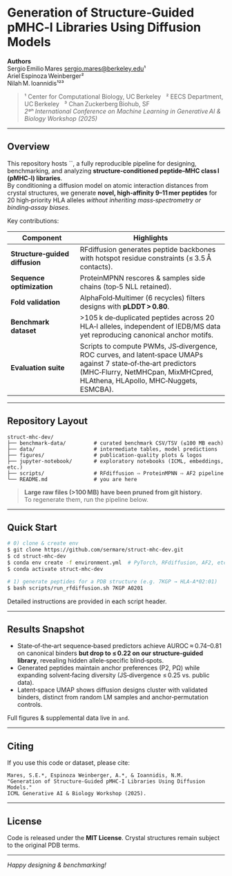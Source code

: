 # Generation of Structure‑Guided pMHC‑I Libraries Using Diffusion Models

**Authors**\
Sergio Emilio Mares [sergio.mares@berkeley.edu](mailto\:sergio.mares@berkeley.edu)¹\
Ariel Espinoza Weinberger²\
Nilah M. Ioannidis¹²³

> ¹ Center for Computational Biology, UC Berkeley   ² EECS Department, UC Berkeley   ³ Chan Zuckerberg Biohub, SF\
> *2ᵍʰ International Conference on Machine Learning in Generative AI & Biology Workshop (2025)*

---

## Overview

This repository hosts ``, a fully reproducible pipeline for designing, benchmarking, and analyzing **structure‑conditioned peptide–MHC class I (pMHC‑I) libraries**.\
By conditioning a diffusion model on atomic interaction distances from crystal structures, we generate **novel, high‑affinity 9–11 mer peptides** for 20 high‑priority HLA alleles *without inheriting mass‑spectrometry or binding‑assay biases*.

Key contributions:

| Component                      | Highlights                                                                                                                                                                                     |
| ------------------------------ | ---------------------------------------------------------------------------------------------------------------------------------------------------------------------------------------------- |
| **Structure‑guided diffusion** | RFdiffusion generates peptide backbones with hotspot residue constraints (≤ 3.5 Å contacts).                                                                                                   |
| **Sequence optimization**      | ProteinMPNN rescores & samples side chains (top‑5 NLL retained).                                                                                                                               |
| **Fold validation**            | AlphaFold‑Multimer (6 recycles) filters designs with **pLDDT > 0.80**.                                                                                                                         |
| **Benchmark dataset**          | >105 k de‑duplicated peptides across 20 HLA‑I alleles, independent of IEDB/MS data yet reproducing canonical anchor motifs.                                                                    |
| **Evaluation suite**           | Scripts to compute PWMs, JS‑divergence, ROC curves, and latent‑space UMAPs against 7 state‑of‑the‑art predictors (MHC‑Flurry, NetMHCpan, MixMHCpred, HLAthena, HLApollo, MHC‑Nuggets, ESMCBA). |

---

## Repository Layout

```
struct-mhc-dev/
├── benchmark-data/         # curated benchmark CSV/TSV (≤100 MB each)
├── data/                   # intermediate tables, model predictions
├── figures/                # publication‑quality plots & logos
├── jupyter-notebook/       # exploratory notebooks (ICML, embeddings, etc.)
├── scripts/                # RFdiffusion ⇨ ProteinMPNN ⇨ AF2 pipeline
└── README.md               # you are here
```

> **Large raw files (>100 MB) have been pruned from git history.**\
> To regenerate them, run the pipeline below.

---

## Quick Start

```bash
# 0) clone & create env
$ git clone https://github.com/sermare/struct-mhc-dev.git
$ cd struct-mhc-dev
$ conda env create -f environment.yml  # PyTorch, RFdiffusion, AF2, etc.
$ conda activate struct-mhc-dev

# 1) generate peptides for a PDB structure (e.g. 7KGP → HLA‑A*02:01)
$ bash scripts/run_rfdiffusion.sh 7KGP A0201
```

Detailed instructions are provided in each script header.

---

## Results Snapshot

- State‑of‑the‑art sequence‑based predictors achieve AUROC ≈ 0.74–0.81 on canonical binders **but drop to ≤ 0.22 on our structure‑guided library**, revealing hidden allele‑specific blind‑spots.
- Generated peptides maintain anchor preferences (P2, PΩ) while expanding solvent‑facing diversity (JS‑divergence ≤ 0.25 vs. public data).
- Latent‑space UMAP shows diffusion designs cluster with validated binders, distinct from random LM samples and anchor‑permutation controls.

Full figures & supplemental data live in `` and ``.

---

## Citing

If you use this code or dataset, please cite:

```text
Mares, S.E.*, Espinoza Weinberger, A.*, & Ioannidis, N.M.
"Generation of Structure‑Guided pMHC‑I Libraries Using Diffusion Models." 
ICML Generative AI & Biology Workshop (2025).
```

---

## License

Code is released under the **MIT License**. Crystal structures remain subject to the original PDB terms.

---

*Happy designing & benchmarking!*

